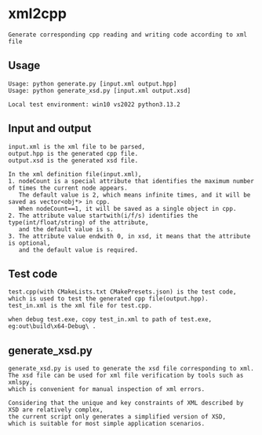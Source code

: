 # xml2cpp
	Generate corresponding cpp reading and writing code according to xml file

## Usage
```
Usage: python generate.py [input.xml output.hpp]
Usage: python generate_xsd.py [input.xml output.xsd]
```
	Local test environment: win10 vs2022 python3.13.2

## Input and output
	input.xml is the xml file to be parsed,
	output.hpp is the generated cpp file.
	output.xsd is the generated xsd file.

	In the xml definition file(input.xml), 
	1. nodeCount is a special attribute that identifies the maximum number of times the current node appears. 
	   The default value is 2, which means infinite times, and it will be saved as vector<obj*> in cpp. 
	   When nodeCount==1, it will be saved as a single object in cpp.
	2. The attribute value startwith(i/f/s) identifies the type(int/float/string) of the attribute,
	   and the default value is s.
	3. The attribute value endwith 0, in xsd, it means that the attribute is optional, 
	   and the default value is required. 

## Test code
	test.cpp(with CMakeLists.txt CMakePresets.json) is the test code, 
	which is used to test the generated cpp file(output.hpp).
	test_in.xml is the xml file for test.cpp.

	when debug test.exe, copy test_in.xml to path of test.exe, eg:out\build\x64-Debug\ .

## generate_xsd.py
	generate_xsd.py is used to generate the xsd file corresponding to xml. 
	The xsd file can be used for xml file verification by tools such as xmlspy, 
	which is convenient for manual inspection of xml errors.

	Considering that the unique and key constraints of XML described by XSD are relatively complex, 
	the current script only generates a simplified version of XSD, 
	which is suitable for most simple application scenarios.